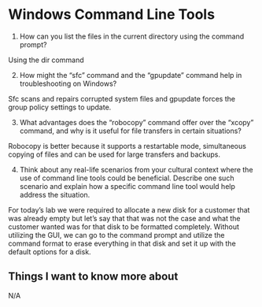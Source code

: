 # Windows Command Line Tools

1.	 How can you list the files in the current directory using the command prompt?

Using the dir command

2.	How might the “sfc” command and the “gpupdate” command help in troubleshooting on Windows?

Sfc scans and repairs corrupted system files and gpupdate forces the group policy settings to update.

3.	What advantages does the “robocopy” command offer over the “xcopy” command, and why is it useful for file transfers in certain situations?

Robocopy is better because it supports a restartable mode, simultaneous copying of files and can be used for large transfers and backups.

4.	Think about any real-life scenarios from your cultural context where the use of command line tools could be beneficial. Describe one such scenario and explain how a specific 
command line tool would help address the situation.

For today’s lab we were required to allocate a new disk for a customer that was already empty but let’s say that that was not the case and what the customer wanted was for that disk to be formatted completely. Without utilizing the GUI, we can go to the command prompt and utilize the command format to erase everything in that disk and set it up with the default options for a disk.

## Things I want to know more about
N/A
